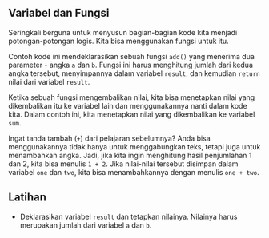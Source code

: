 ## Variabel dan Fungsi

Seringkali berguna untuk menyusun bagian-bagian kode kita menjadi potongan-potongan logis. Kita bisa menggunakan fungsi untuk itu.

Contoh kode ini mendeklarasikan sebuah fungsi `add()` yang menerima dua parameter - angka `a` dan `b`. Fungsi ini harus menghitung jumlah dari kedua angka tersebut, menyimpannya dalam variabel `result`, dan kemudian `return` nilai dari variabel `result`.

Ketika sebuah fungsi mengembalikan nilai, kita bisa menetapkan nilai yang dikembalikan itu ke variabel lain dan menggunakannya nanti dalam kode kita. Dalam contoh ini, kita menetapkan nilai yang dikembalikan ke variabel `sum`.

Ingat tanda tambah (`+`) dari pelajaran sebelumnya? Anda bisa menggunakannya tidak hanya untuk menggabungkan teks, tetapi juga untuk menambahkan angka. Jadi, jika kita ingin menghitung hasil penjumlahan 1 dan 2, kita bisa menulis `1 + 2`. Jika nilai-nilai tersebut disimpan dalam variabel `one` dan `two`, kita bisa menambahkannya dengan menulis `one + two`.

## Latihan

- Deklarasikan variabel `result` dan tetapkan nilainya. Nilainya harus merupakan jumlah dari variabel `a` dan `b`.
